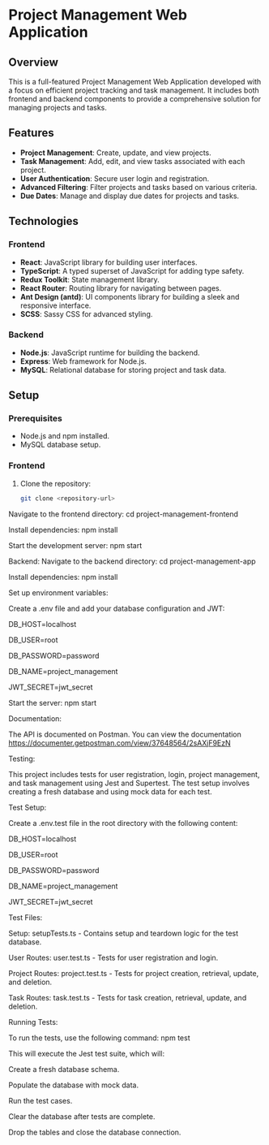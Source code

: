 # Project Management Web Application

## Overview

This is a full-featured Project Management Web Application developed with a focus on efficient project tracking and task management. It includes both frontend and backend components to provide a comprehensive solution for managing projects and tasks.

## Features

- **Project Management**: Create, update, and view projects.
- **Task Management**: Add, edit, and view tasks associated with each project.
- **User Authentication**: Secure user login and registration.
- **Advanced Filtering**: Filter projects and tasks based on various criteria.
- **Due Dates**: Manage and display due dates for projects and tasks.

## Technologies

### Frontend

- **React**: JavaScript library for building user interfaces.
- **TypeScript**: A typed superset of JavaScript for adding type safety.
- **Redux Toolkit**: State management library.
- **React Router**: Routing library for navigating between pages.
- **Ant Design (antd)**: UI components library for building a sleek and responsive interface.
- **SCSS**: Sassy CSS for advanced styling.

### Backend

- **Node.js**: JavaScript runtime for building the backend.
- **Express**: Web framework for Node.js.
- **MySQL**: Relational database for storing project and task data.

## Setup

### Prerequisites

- Node.js and npm installed.
- MySQL database setup.

### Frontend

1. Clone the repository:

   ```bash
   git clone <repository-url>

Navigate to the frontend directory:
cd project-management-frontend

Install dependencies:
npm install

Start the development server:
npm start

Backend:
Navigate to the backend directory:
cd project-management-app

Install dependencies:
npm install

Set up environment variables:

Create a .env file and add your database configuration and JWT:

DB_HOST=localhost

DB_USER=root

DB_PASSWORD=password

DB_NAME=project_management

JWT_SECRET=jwt_secret

Start the server:
npm start

Documentation:

The API is documented on Postman. You can view the documentation https://documenter.getpostman.com/view/37648564/2sAXjF9EzN

Testing:

This project includes tests for user registration, login, project management, and task management using Jest and Supertest. The test setup involves creating a fresh database and using mock data for each test.

Test Setup:

Create a .env.test file in the root directory with the following content:

DB_HOST=localhost

DB_USER=root

DB_PASSWORD=password

DB_NAME=project_management

JWT_SECRET=jwt_secret

Test Files:

Setup: setupTests.ts - Contains setup and teardown logic for the test database.

User Routes: user.test.ts - Tests for user registration and login.

Project Routes: project.test.ts - Tests for project creation, retrieval, update, and deletion.

Task Routes: task.test.ts - Tests for task creation, retrieval, update, and deletion.

Running Tests:

To run the tests, use the following command:
npm test

This will execute the Jest test suite, which will:

Create a fresh database schema.

Populate the database with mock data.

Run the test cases.

Clear the database after tests are complete.

Drop the tables and close the database connection.
